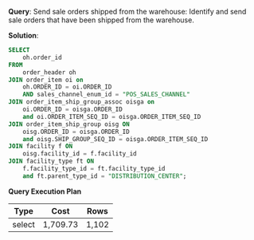 **Query**: Send sale orders shipped from the warehouse:
Identify and send sale orders that have been shipped from the warehouse.

**Solution**:
```sql
SELECT
	oh.order_id
FROM
	order_header oh
JOIN order_item oi on
	oh.ORDER_ID = oi.ORDER_ID
	AND sales_channel_enum_id = "POS_SALES_CHANNEL"
JOIN order_item_ship_group_assoc oisga on
	oi.ORDER_ID = oisga.ORDER_ID
	and oi.ORDER_ITEM_SEQ_ID = oisga.ORDER_ITEM_SEQ_ID
JOIN order_item_ship_group oisg ON
	oisg.ORDER_ID = oisga.ORDER_ID
	and oisg.SHIP_GROUP_SEQ_ID = oisga.ORDER_ITEM_SEQ_ID
JOIN facility f ON
	oisg.facility_id = f.facility_id
JOIN facility_type ft ON
	f.facility_type_id = ft.facility_type_id
	and ft.parent_type_id = "DISTRIBUTION_CENTER";	 
```
**Query Execution Plan**

| Type   | Cost  | Rows  |
|--------|-------|-------|
| select | 1,709.73 | 1,102 |

